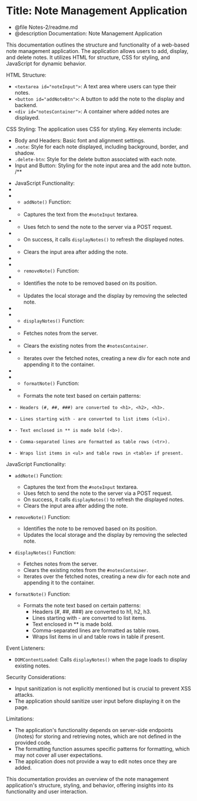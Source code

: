 # Title: Note Management Application
* @file Notes-2/readme.md
* @description Documentation: Note Management Application

This documentation outlines the structure and functionality of a web-based note management application. 
The application allows users to add, display, and delete notes. It utilizes HTML for structure, CSS for styling, and JavaScript for dynamic behavior.

HTML Structure:
- `<textarea id="noteInput">`: A text area where users can type their notes.
- `<button id="addNoteBtn">`: A button to add the note to the display and backend.
- `<div id="notesContainer">`: A container where added notes are displayed.

CSS Styling:
The application uses CSS for styling. Key elements include:
- Body and Headers: Basic font and alignment settings.
- `.note`: Style for each note displayed, including background, border, and shadow.
- `.delete-btn`: Style for the delete button associated with each note.
- Input and Button: Styling for the note input area and the add note button.
/**
 * JavaScript Functionality:
 * 
 * - `addNote()` Function:
 *   - Captures the text from the `#noteInput` textarea.
 *   - Uses fetch to send the note to the server via a POST request.
 *   - On success, it calls `displayNotes()` to refresh the displayed notes.
 *   - Clears the input area after adding the note.
 * 
 * - `removeNote()` Function:
 *   - Identifies the note to be removed based on its position.
 *   - Updates the local storage and the display by removing the selected note.
 * 
 * - `displayNotes()` Function:
 *   - Fetches notes from the server.
 *   - Clears the existing notes from the `#notesContainer`.
 *   - Iterates over the fetched notes, creating a new div for each note and appending it to the container.
 * 
 * - `formatNote()` Function:
 *   - Formats the note text based on certain patterns:
 *     - Headers (#, ##, ###) are converted to <h1>, <h2>, <h3>.
 *     - Lines starting with - are converted to list items (<li>).
 *     - Text enclosed in ** is made bold (<b>).
 *     - Comma-separated lines are formatted as table rows (<tr>).
 *     - Wraps list items in <ul> and table rows in <table> if present.


JavaScript Functionality:
- `addNote()` Function:
    - Captures the text from the `#noteInput` textarea.
    - Uses fetch to send the note to the server via a POST request.
    - On success, it calls `displayNotes()` to refresh the displayed notes.
    - Clears the input area after adding the note.

- `removeNote()` Function:
    - Identifies the note to be removed based on its position.
    - Updates the local storage and the display by removing the selected note.

- `displayNotes()` Function:
    - Fetches notes from the server.
    - Clears the existing notes from the `#notesContainer`.
    - Iterates over the fetched notes, creating a new div for each note and appending it to the container.

- `formatNote()` Function:
    - Formats the note text based on certain patterns:
        - Headers (#, ##, ###) are converted to h1, h2, h3.
        - Lines starting with - are converted to list items.
        - Text enclosed in ** is made bold.
        - Comma-separated lines are formatted as table rows.
        - Wraps list items in ul and table rows in table if present.

Event Listeners:
- `DOMContentLoaded`: Calls `displayNotes()` when the page loads to display existing notes.

Security Considerations:
- Input sanitization is not explicitly mentioned but is crucial to prevent XSS attacks.
- The application should sanitize user input before displaying it on the page.

Limitations:
- The application's functionality depends on server-side endpoints (/notes) for storing and retrieving notes, which are not defined in the provided code.
- The formatting function assumes specific patterns for formatting, which may not cover all user expectations.
- The application does not provide a way to edit notes once they are added.


This documentation provides an overview of the note management application's structure, styling, and behavior, offering insights into its functionality and user interaction.
